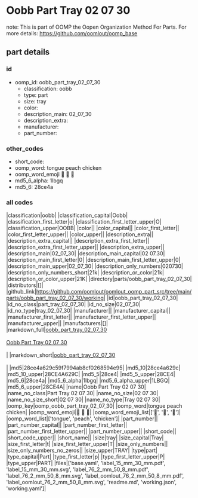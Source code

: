 # Oobb Part Tray 02 07 30  

note: This is part of OOMP the Oopen Organization Method For Parts. For more details: https://github.com/oomlout/oomp_base

##  part details





### id
* oomp_id: oobb_part_tray_02_07_30
  * classification: oobb
  * type: part
  * size: tray
  * color: 
  * description_main: 02_07_30
  * description_extra: 
  * manufacturer: 
  * part_number: 

### other_codes
* short_code: 
* oomp_word: tongue peach chicken
* oomp_word_emoji :tongue: :peach: :chicken:
* md5_6_alpha: 1lbgq
* md5_6: 28ce4a

### all codes 
|classification|oobb|
|classification_capital|Oobb|
|classification_first_letter|o|
|classification_first_letter_upper|O|
|classification_upper|OOBB|
|color||
|color_capital||
|color_first_letter||
|color_first_letter_upper||
|color_upper||
|description_extra||
|description_extra_capital||
|description_extra_first_letter||
|description_extra_first_letter_upper||
|description_extra_upper||
|description_main|02_07_30|
|description_main_capital|02 07.30|
|description_main_first_letter|0|
|description_main_first_letter_upper|0|
|description_main_upper|02_07_30|
|description_only_numbers|020730|
|description_only_numbers_short|21k|
|description_or_color|21k|
|description_or_color_upper|21K|
|directory|parts/oobb_part_tray_02_07_30|
|distributors|[]|
|github_link|https://github.com/oomlout/oomlout_oomp_part_src/tree/main/parts/oobb_part_tray_02_07_30/working|
|id|oobb_part_tray_02_07_30|
|id_no_class|part_tray_02_07_30|
|id_no_size|02_07_30|
|id_no_type|tray_02_07_30|
|manufacturer||
|manufacturer_capital||
|manufacturer_first_letter||
|manufacturer_first_letter_upper||
|manufacturer_upper||
|manufacturers|[]|
|markdown_full|[oobb_part_tray_02_07_30](https://github.com/oomlout/oomlout_oomp_part_src/tree/main/parts/oobb_part_tray_02_07_30/working)<br>[](https://github.com/oomlout/oomlout_oomp_part_src/tree/main/parts/oobb_part_tray_02_07_30/working)<br>[Oobb Part Tray 02 07 30](https://github.com/oomlout/oomlout_oomp_part_src/tree/main/parts/oobb_part_tray_02_07_30/working)<br><br>|
|markdown_short|[oobb_part_tray_02_07_30](https://github.com/oomlout/oomlout_oomp_part_src/tree/main/parts/oobb_part_tray_02_07_30/working)<br><br>|
|md5|28ce4a629c59f7994ab8cf0268594e95|
|md5_10|28ce4a629c|
|md5_10_upper|28CE4A629C|
|md5_5|28ce4|
|md5_5_upper|28CE4|
|md5_6|28ce4a|
|md5_6_alpha|1lbgq|
|md5_6_alpha_upper|1LBGQ|
|md5_6_upper|28CE4A|
|name|Oobb Part Tray 02 07 30|
|name_no_class|Part Tray 02 07 30|
|name_no_size|02 07 30|
|name_no_size_short|02 07 30|
|name_no_type|Tray 02 07 30|
|oomp_key|oomp_oobb_part_tray_02_07_30|
|oomp_word|tongue peach chicken|
|oomp_word_emoji|:tongue: :peach: :chicken:|
|oomp_word_emoji_list|[':tongue:', ':peach:', ':chicken:']|
|oomp_word_list|['tongue', 'peach', 'chicken']|
|part_number||
|part_number_capital||
|part_number_first_letter||
|part_number_first_letter_upper||
|part_number_upper||
|short_code||
|short_code_upper||
|short_name||
|size|tray|
|size_capital|Tray|
|size_first_letter|t|
|size_first_letter_upper|T|
|size_only_numbers||
|size_only_numbers_no_zeros||
|size_upper|TRAY|
|type|part|
|type_capital|Part|
|type_first_letter|p|
|type_first_letter_upper|P|
|type_upper|PART|
|files|['base.yaml', 'label_15_mm_30_mm.pdf', 'label_15_mm_30_mm.svg', 'label_76_2_mm_50_8_mm.pdf', 'label_76_2_mm_50_8_mm.svg', 'label_oomlout_76_2_mm_50_8_mm.pdf', 'label_oomlout_76_2_mm_50_8_mm.svg', 'readme.md', 'working.json', 'working.yaml']|
